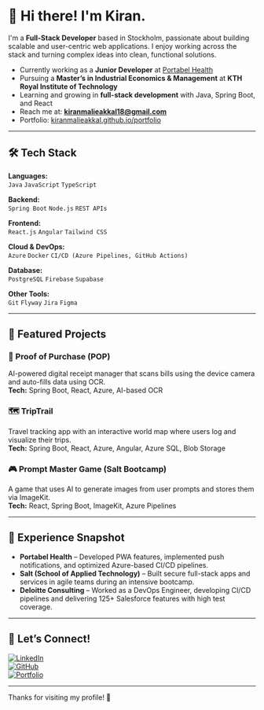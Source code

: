 # 👋 Hi there! I'm Kiran.

I'm a **Full-Stack Developer** based in Stockholm, passionate about building scalable and user-centric web applications. I enjoy working across the stack and turning complex ideas into clean, functional solutions.

-  Currently working as a **Junior Developer** at [Portabel Health](https://www.linkedin.com/company/portabel-health/posts/?feedView=all)
-  Pursuing a **Master’s in Industrial Economics & Management** at **KTH Royal Institute of Technology**
-  Learning and growing in **full-stack development** with Java, Spring Boot, and React
-  Reach me at: **kiranmalieakkal18@gmail.com**
-  Portfolio: [kiranmalieakkal.github.io/portfolio](https://kiranmalieakkal.github.io/portfolio/)

---

## 🛠️ Tech Stack

**Languages:**  
`Java` `JavaScript` `TypeScript`

**Backend:**  
`Spring Boot` `Node.js` `REST APIs`

**Frontend:**  
`React.js` `Angular` `Tailwind CSS`

**Cloud & DevOps:**  
`Azure` `Docker` `CI/CD (Azure Pipelines, GitHub Actions)`

**Database:**  
`PostgreSQL` `Firebase` `Supabase`

**Other Tools:**  
`Git` `Flyway` `Jira` `Figma`

---

## 🚀 Featured Projects

### 🧾 Proof of Purchase (POP)  
AI-powered digital receipt manager that scans bills using the device camera and auto-fills data using OCR.  
**Tech:** Spring Boot, React, Azure, AI-based OCR

### 🗺 TripTrail  
Travel tracking app with an interactive world map where users log and visualize their trips.  
**Tech:** Spring Boot, React, Azure, Angular, Azure SQL, Blob Storage

### 🎮 Prompt Master Game (Salt Bootcamp)  
A game that uses AI to generate images from user prompts and stores them via ImageKit.  
**Tech:** React, Spring Boot, ImageKit, Azure Pipelines

---

## 💼 Experience Snapshot

-  **Portabel Health** – Developed PWA features, implemented push notifications, and optimized Azure-based CI/CD pipelines.
-  **Salt (School of Applied Technology)** – Built secure full-stack apps and services in agile teams during an intensive bootcamp.
-  **Deloitte Consulting** – Worked as a DevOps Engineer, developing CI/CD pipelines and delivering 125+ Salesforce features with high test coverage.

---

## 📍 Let’s Connect!

[![LinkedIn](https://img.shields.io/badge/-LinkedIn-blue?style=flat-square&logo=linkedin&link=https://www.linkedin.com/in/kiran-malieakkal-2a66541a5/)](https://www.linkedin.com/in/kiran-malieakkal-2a66541a5/)  
[![GitHub](https://img.shields.io/badge/-GitHub-black?style=flat-square&logo=github&link=https://github.com/kiranmalieakkal)](https://github.com/kiranmalieakkal)  
[![Portfolio](https://img.shields.io/badge/-Portfolio-009688?style=flat-square&link=https://kiranmalieakkal.github.io/portfolio/)](https://kiranmalieakkal.github.io/portfolio/)

---

Thanks for visiting my profile! 🚀

